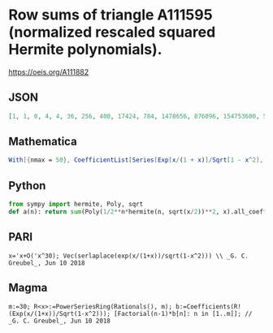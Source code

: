# Row sums of triangle A111595 \(normalized rescaled squared Hermite polynomials\)\.
https://oeis.org/A111882
## JSON
```JSON
[1, 1, 0, 4, 4, 36, 256, 400, 17424, 784, 1478656, 876096, 154753600, 560363584, 19057250304, 220388935936, 2564046397696, 83038749753600, 327933273309184, 33173161139160064, 26222822450021376, 14475245839622726656]
```
## Mathematica
```Mathematica
With[{nmax = 50}, CoefficientList[Series[Exp[x/(1 + x)]/Sqrt[1 - x^2], {x, 0, nmax}], x]*Range[0, nmax]!] (* _G. C. Greubel_, Jun 10 2018 *)
```
## Python
```Python
from sympy import hermite, Poly, sqrt
def a(n): return sum(Poly(1/2**n*hermite(n, sqrt(x/2))**2, x).all_coeffs()) # _Indranil Ghosh_, May 26 2017
```
## PARI
```PARI
x='x+O('x^30); Vec(serlaplace(exp(x/(1+x))/sqrt(1-x^2))) \\ _G. C. Greubel_, Jun 10 2018
```
## Magma
```Magma
m:=30; R<x>:=PowerSeriesRing(Rationals(), m); b:=Coefficients(R!(Exp(x/(1+x))/Sqrt(1-x^2))); [Factorial(n-1)*b[n]: n in [1..m]]; // _G. C. Greubel_, Jun 10 2018
```
